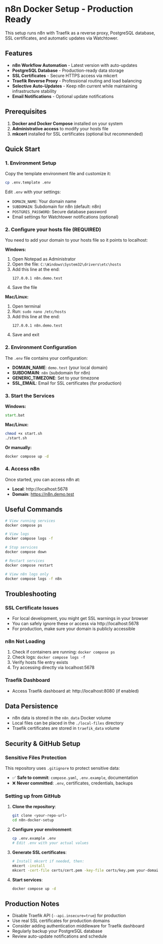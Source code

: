 # n8n Docker Setup - Production Ready

This setup runs n8n with Traefik as a reverse proxy, PostgreSQL database, SSL certificates, and automatic updates via Watchtower.

## Features

- **n8n Workflow Automation** - Latest version with auto-updates
- **PostgreSQL Database** - Production-ready data storage
- **SSL Certificates** - Secure HTTPS access via mkcert
- **Traefik Reverse Proxy** - Professional routing and load balancing
- **Selective Auto-Updates** - Keep n8n current while maintaining infrastructure stability
- **Email Notifications** - Optional update notifications

## Prerequisites

1. **Docker and Docker Compose** installed on your system
2. **Administrative access** to modify your hosts file
3. **mkcert** installed for SSL certificates (optional but recommended)

## Quick Start

### 1. Environment Setup

Copy the template environment file and customize it:
```bash
cp .env.template .env
```

Edit `.env` with your settings:
- `DOMAIN_NAME`: Your domain name
- `SUBDOMAIN`: Subdomain for n8n (default: n8n)
- `POSTGRES_PASSWORD`: Secure database password
- Email settings for Watchtower notifications (optional)

### 2. Configure your hosts file (REQUIRED)

You need to add your domain to your hosts file so it points to localhost:

**Windows:**
1. Open Notepad as Administrator
2. Open the file: `C:\Windows\System32\drivers\etc\hosts`
3. Add this line at the end:
   ```
   127.0.0.1 n8n.demo.test
   ```
4. Save the file

**Mac/Linux:**
1. Open terminal
2. Run: `sudo nano /etc/hosts`
3. Add this line at the end:
   ```
   127.0.0.1 n8n.demo.test
   ```
4. Save and exit

### 2. Environment Configuration

The `.env` file contains your configuration:
- **DOMAIN_NAME**: `demo.test` (your local domain)
- **SUBDOMAIN**: `n8n` (subdomain for n8n)
- **GENERIC_TIMEZONE**: Set to your timezone
- **SSL_EMAIL**: Email for SSL certificates (for production)

### 3. Start the Services

**Windows:**
```cmd
start.bat
```

**Mac/Linux:**
```bash
chmod +x start.sh
./start.sh
```

**Or manually:**
```bash
docker compose up -d
```

### 4. Access n8n

Once started, you can access n8n at:
- **Local**: http://localhost:5678
- **Domain**: https://n8n.demo.test

## Useful Commands

```bash
# View running services
docker compose ps

# View logs
docker compose logs -f

# Stop services
docker compose down

# Restart services
docker compose restart

# View n8n logs only
docker compose logs -f n8n
```

## Troubleshooting

### SSL Certificate Issues
- For local development, you might get SSL warnings in your browser
- You can safely ignore these or access via http://localhost:5678
- For production, make sure your domain is publicly accessible

### n8n Not Loading
1. Check if containers are running: `docker compose ps`
2. Check logs: `docker compose logs -f`
3. Verify hosts file entry exists
4. Try accessing directly via localhost:5678

### Traefik Dashboard
- Access Traefik dashboard at: http://localhost:8080 (if enabled)

## Data Persistence

- n8n data is stored in the `n8n_data` Docker volume
- Local files can be placed in the `./local-files` directory
- Traefik certificates are stored in `traefik_data` volume

## Security & GitHub Setup

### Sensitive Files Protection
This repository uses `.gitignore` to protect sensitive data:
- ✅ **Safe to commit**: `compose.yaml`, `.env.example`, documentation
- ❌ **Never committed**: `.env`, certificates, credentials, backups

### Setting up from GitHub
1. **Clone the repository**:
   ```bash
   git clone <your-repo-url>
   cd n8n-docker-setup
   ```

2. **Configure your environment**:
   ```bash
   cp .env.example .env
   # Edit .env with your actual values
   ```

3. **Generate SSL certificates**:
   ```bash
   # Install mkcert if needed, then:
   mkcert -install
   mkcert -cert-file certs/cert.pem -key-file certs/key.pem your-domain.com
   ```

4. **Start services**:
   ```bash
   docker compose up -d
   ```

## Production Notes

- Disable Traefik API (`--api.insecure=true`) for production
- Use real SSL certificates for production domains
- Consider adding authentication middleware for Traefik dashboard
- Regularly backup your PostgreSQL database
- Review auto-update notifications and schedule
